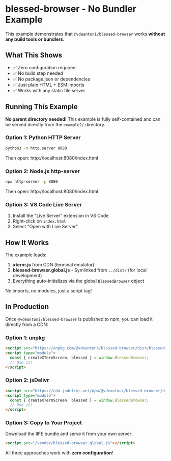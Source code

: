 # blessed-browser - No Bundler Example

This example demonstrates that `@vdeantoni/blessed-browser` works **without any build tools or bundlers**.

## What This Shows

- ✅ Zero configuration required
- ✅ No build step needed
- ✅ No package.json or dependencies
- ✅ Just plain HTML + ESM imports
- ✅ Works with any static file server

## Running This Example

**No parent directory needed!** This example is fully self-contained and can be served directly from the `example2/` directory.

### Option 1: Python HTTP Server

```bash
python3 -m http.server 8080
```

Then open: http://localhost:8080/index.html

### Option 2: Node.js http-server

```bash
npx http-server -p 8080
```

Then open: http://localhost:8080/index.html

### Option 3: VS Code Live Server

1. Install the "Live Server" extension in VS Code
2. Right-click on `index.html`
3. Select "Open with Live Server"

## How It Works

The example loads:
1. **xterm.js** from CDN (terminal emulator)
2. **blessed-browser.global.js** - Symlinked from `../dist/` (for local development)
3. Everything auto-initializes via the global `BlessedBrowser` object

No imports, no modules, just a script tag!

## In Production

Once `@vdeantoni/blessed-browser` is published to npm, you can load it directly from a CDN:

### Option 1: unpkg

```html
<script src="https://unpkg.com/@vdeantoni/blessed-browser/dist/blessed-browser.global.js"></script>
<script type="module">
  const { createXTermScreen, blessed } = window.BlessedBrowser;
  // Use it!
</script>
```

### Option 2: jsDelivr

```html
<script src="https://cdn.jsdelivr.net/npm/@vdeantoni/blessed-browser/dist/blessed-browser.global.js"></script>
<script type="module">
  const { createXTermScreen, blessed } = window.BlessedBrowser;
  // Use it!
</script>
```

### Option 3: Copy to Your Project

Download the IIFE bundle and serve it from your own server:

```html
<script src="/vendor/blessed-browser.global.js"></script>
```

All three approaches work with **zero configuration**!
